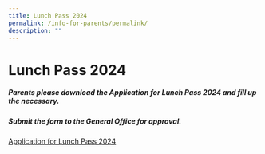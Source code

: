 ```yaml
---
title: Lunch Pass 2024
permalink: /info-for-parents/permalink/
description: ""
---
```

# Lunch Pass 2024

##### Parents please download the Application for Lunch Pass 2024 and fill up the necessary.
##### Submit the form to the General Office for approval.

[Application for Lunch Pass 2024](/files/application%20for%20lunch%20pass%202024.pdf)
